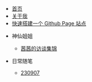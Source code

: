<!-- docs/_sidebar.md -->

* [首页](/)
* [关于我](about)
* [快速搭建一个 Github Page 站点](create_a_github_page_site)


- 神仙姐姐
  - [茜茜的访谈集锦](beautiful/interview_list)

- 日常随笔
  - [230907](diary/0907)
